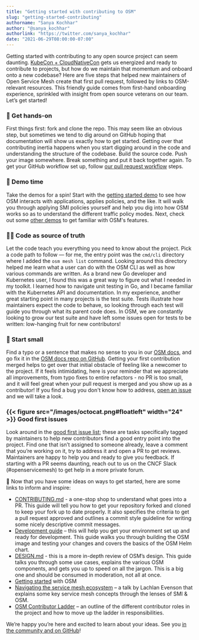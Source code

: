 ```yaml
---
title: "Getting started with contributing to OSM"
slug: "getting-started-contributing"
authorname: "Sanya Kochhar"
author: "@sanya_kochhar"
authorlink: "https://twitter.com/sanya_kochhar"
date: "2021-06-29T08:00:00-07:00"
---
```




Getting started with contributing to any open source project can seem daunting. [KubeCon + CloudNativeCon](https://www.cncf.io/kubecon-cloudnativecon-events/) gets us energized and ready to contribute to projects, but how do we maintain that momentum and onboard onto a new codebase? Here are five steps that helped new maintainers of Open Service Mesh create that first pull request, followed by links to OSM-relevant resources. This friendly guide comes from first-hand onboarding experience, sprinkled with insight from open source veterans on our team. Let’s get started!

<!--more-->

### :muscle: Get hands-on
First things first: fork and clone the repo. This may seem like an obvious step, but sometimes we tend to dig around on GitHub hoping that documentation will show us exactly how to get started. Getting over that contributing inertia happens when you start digging around in the code and understanding the structure of the codebase. Build the source code. Push your image somewhere. Break something and put it back together again. To get your GitHub workflow set up, follow [our pull request workflow](https://github.com/openservicemesh/osm/blob/main/CONTRIBUTING.md#pull-request-workflow) steps.

### :dancer: Demo time
Take the demos for a spin! Start with the [getting started demo](https://docs.openservicemesh.io/docs/getting_started/) to see how OSM interacts with applications, applies policies, and the like. It will walk you through applying SMI policies yourself and help you dig into how OSM works so as to understand the different traffic policy modes. Next, check out some [other demos](https://docs.openservicemesh.io/docs/demos/) to get familiar with OSM's features.

### :female_detective: Code as source of truth
Let the code teach you everything you need to know about the project. Pick a code path to follow — for me, the entry point was the `cmd/cli` directory where I added the `osm mesh list` command. Looking around this directory helped me learn what a user can do with the OSM CLI as well as how various commands are written. As a brand new Go developer and Kubernetes user, I found this was a great way to figure out what I needed in my toolkit. I learned how to navigate unit testing in Go, and I became familiar with the Kubernetes API and documentation. In my experience, another great starting point in many projects is the test suite. Tests illustrate how maintainers expect the code to behave, so looking through each test will guide you through what its parent code does. In OSM, we are constantly looking to grow our test suite and have left some issues open for tests to be written: low-hanging fruit for new contributors!

### :wrench:  Start small
Find a typo or a sentence that makes no sense to you in our [OSM docs](https://docs.openservicemesh.io/), and go fix it in the [OSM docs repo on GitHub](https://github.com/openservicemesh/osm-docs). Getting your first contribution merged helps to get over that initial obstacle of feeling like a newcomer to the project. If it feels intimidating, here is your reminder that we appreciate all improvements, from typo fixes to entire refactors - no PR is too small, and it will feel great when your pull request is merged and you show up as a contributor! If you find a bug you don't know how to address, [open an issue](https://github.com/openservicemesh/osm/issues/new/choose) and we will take a look.

### {{< figure src="/images/octocat.png#floatleft" width="24" >}}  Good first issues
Look around in the [good first issue list](https://github.com/openservicemesh/osm/contribute); these are tasks specifically tagged by maintainers to help new contributors find a good entry point into the project. Find one that isn’t assigned to someone already, leave a comment that you’re working on it, try to address it and open a PR to get reviews. Maintainers are happy to help you and ready to give you feedback. If starting with a PR seems daunting, reach out to us on the CNCF Slack (#openservicemesh) to get help in a more private forum.


:link: Now that you have some ideas on ways to get started, here are some links to inform and inspire:

* [CONTRIBUTING.md](https://github.com/openservicemesh/osm/blob/main/CONTRIBUTING.md) - a one-stop shop to understand what goes into a PR. This guide will tell you how to get your repository forked and cloned to keep your fork up to date properly. It also specifies the criteria to get a pull request approved and outlines a commit style guideline for writing some nicely descriptive commit messages.
* [Development guide](https://github.com/openservicemesh/osm/blob/main/docs/development_guide/README.md) – this will help you get your environment set up and ready for development. This guide walks you through building the OSM image and testing your changes and covers the basics of the OSM Helm chart.
* [DESIGN.md](https://github.com/openservicemesh/osm/blob/main/DESIGN.md) - this is a more in-depth review of OSM’s design. This guide talks you through some use cases, explains the various OSM components, and gets you up to speed on all the jargon. This is a big one and should be consumed in moderation, not all at once.
* [Getting started](https://docs.openservicemesh.io/docs/getting_started/) with OSM
* [Navigating the service mesh ecosystem](https://www.cncf.io/online-programs/navigating-the-service-mesh-ecosystem/) – a talk by Lachlan Evenson that explains some key service mesh concepts through the lenses of SMI & OSM.
* [OSM Contributor Ladder](https://github.com/openservicemesh/osm/blob/main/CONTRIBUTOR_LADDER.md) – an outline of the different contributor roles in the project and how to move up the ladder in responsibilities.

We’re happy you’re here and excited to learn about your ideas. See you [in the community and on GitHub](https://github.com/openservicemesh/osm#community)!
